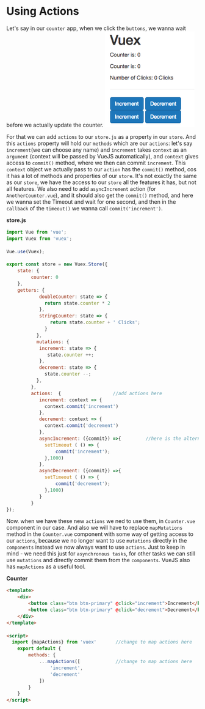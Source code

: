 # Using Actions

Let's say in our `counter` app, when we click the `buttons`, we wanna wait before we actually update the counter.
![counter-app](../counter-app.png)

For that we can add `actions` to our `store.js` as a property in our `store`. And this `actions` property will hold our `methods` which are our `actions`: let's say `increment`(we can choose any name) and `increment` takes `context` as an `argument` (context will be passed by VueJS automatically), and `context` gives access to `commit()` method, where we then can commit `increment`. This `context` object we actually pass to our `action` has the `commit()` method, cos it has a lot of methods and properties of our `store`. It's not exactly the same as our `store`, we have the access to our `store` all the features it has, but not all features. We also need to add `asyncIncrement` action (for `AnotherCounter.vue`), and it should also get the `commit()` method, and here we wanna set the Timeout and wait for one second, and then in the `callback` of the `timeout()` we wanna call `commit('increment')`. 

**store.js**
```js
import Vue from 'vue';          
import Vuex from 'vuex';

Vue.use(Vuex);  

export const store = new Vuex.Store({                
    state: {
         counter: 0
    },
    getters: {                
            doubleCounter: state => {
              return state.counter * 2         
            },
            stringCounter: state => {             
                return state.counter + ' Clicks';
              }
           },
           mutations: {
            increment: state => {
               state.counter ++;
            },
            decrement: state => {
              state.counter --;
           },
         },
         actions:  {                   //add actions here 
            increment: context => {
              context.commit('increment')
            },
            decrement: context => {
              context.commit('decrement')
            },
            asyncIncrement: ({commit}) =>{         //here is the alternative way of writing actions
              setTimeout ( () => {
                  commit('increment');
              },1000)
            },
            asyncDecrement: ({commit}) =>{         
              setTimeout ( () => {
                  commit('decrement');
              },1000)
            }
         }      
});     
```
Now. when we have these new `actions` we ned to use them, in `Counter.vue` component in our case. And also we will have to replace `mapMutations` method in the `Counter.vue` component with some way of getting access to our `actions`, because we no longer want to use `mutations` directly in the `components` instead we now always want to use `actions`. Just to keep in mind - we need this just for `asynchronous tasks`, for other tasks we can still use `mutations` and directly commit them from the `components`.   VueJS also has `mapActions` as a useful tool.  

**Counter**

```html
<template>
    <div>
        <button class="btn btn-primary" @click="increment">Increment</button>
        <button class="btn btn-primary" @click="decrement">Decrement</button>
    </div>
</template>

<script>
  import {mapActions} from 'vuex'       //change to map actions here 
    export default {
        methods: {
            ...mapActions([             //change to map actions here 
                'increment',
                'decrement'
            ])
        }
    }
</script>
```
